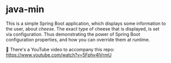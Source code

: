 # java-min

This is a simple Spring Boot application, which displays some information to the user, about _cheese_. The exact type of cheese that is displayed, is set via configuration. Thus demonstrating the power of Spring Boot configuration properties, and how you can override them at runtime.

🎥 There's a YouTube video to accompany this repo: <https://www.youtube.com/watch?v=5Fphv4lVrmU>

